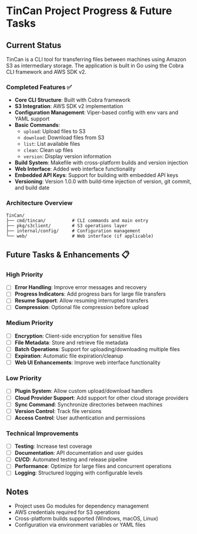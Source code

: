 # TinCan Project Progress & Future Tasks

## Current Status

TinCan is a CLI tool for transferring files between machines using Amazon S3 as intermediary storage. The application is built in Go using the Cobra CLI framework and AWS SDK v2.

### Completed Features ✅

- **Core CLI Structure**: Built with Cobra framework
- **S3 Integration**: AWS SDK v2 implementation
- **Configuration Management**: Viper-based config with env vars and YAML support
- **Basic Commands**:
  - `upload`: Upload files to S3
  - `download`: Download files from S3
  - `list`: List available files
  - `clean`: Clean up files
  - `version`: Display version information
- **Build System**: Makefile with cross-platform builds and version injection
- **Web Interface**: Added web interface functionality
- **Embedded API Keys**: Support for building with embedded API keys
- **Versioning**: Version 1.0.0 with build-time injection of version, git commit, and build date

### Architecture Overview

```
TinCan/
├── cmd/tincan/          # CLI commands and main entry
├── pkg/s3client/        # S3 operations layer
├── internal/config/     # Configuration management
└── web/                 # Web interface (if applicable)
```

## Future Tasks & Enhancements 📋

### High Priority
- [ ] **Error Handling**: Improve error messages and recovery
- [ ] **Progress Indicators**: Add progress bars for large file transfers
- [ ] **Resume Support**: Allow resuming interrupted transfers
- [ ] **Compression**: Optional file compression before upload

### Medium Priority
- [ ] **Encryption**: Client-side encryption for sensitive files
- [ ] **File Metadata**: Store and retrieve file metadata
- [ ] **Batch Operations**: Support for uploading/downloading multiple files
- [ ] **Expiration**: Automatic file expiration/cleanup
- [ ] **Web UI Enhancements**: Improve web interface functionality

### Low Priority
- [ ] **Plugin System**: Allow custom upload/download handlers
- [ ] **Cloud Provider Support**: Add support for other cloud storage providers
- [ ] **Sync Command**: Synchronize directories between machines
- [ ] **Version Control**: Track file versions
- [ ] **Access Control**: User authentication and permissions

### Technical Improvements
- [ ] **Testing**: Increase test coverage
- [ ] **Documentation**: API documentation and user guides
- [ ] **CI/CD**: Automated testing and release pipeline
- [ ] **Performance**: Optimize for large files and concurrent operations
- [ ] **Logging**: Structured logging with configurable levels

## Notes

- Project uses Go modules for dependency management
- AWS credentials required for S3 operations
- Cross-platform builds supported (Windows, macOS, Linux)
- Configuration via environment variables or YAML files